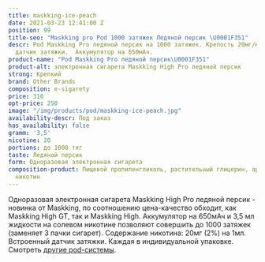 ```yaml
---
title: maskking-ice-peach
date: 2021-03-23 12:41:00 Z
position: 99
title-seo: "Maskking pro Pod 1000 затяжек Ледяной персик \U0001F351"
descr: Pod Maskking Pro ледяной персик на 1000 затяжек. Крепость 20мг/мл. Встроенный
  датчик затяжки.  Аккумулятор на 650мАч.
product-name: "Pod Maskking Pro ледяной персик\U0001F351"
product-alt: электронная сигарета Maskking High Pro ледяной персик
strong: Крепкий
brand: Other Brands
composition: e-sigarety
price: 310
opt-price: 250
image: "/img/products/pod/maskking-ice-peach.jpg"
availability-descr: Под заказ
has_availability: false
gramm: '3,5'
nicotine: 20
portions: до 1000 тяг
taste: Ледяной персик
form: Одноразовая электронная сигарета
composition-product: Пищевой пропиленгликоль, растительный глицерин, ароматизатор,
  никотин
---
```


Одноразовая электронная сигарета Maskking High Pro ледяной персик - новинка от Maskking, по соотношению цена-качество обходит, как Maskking High GT, так и Maskking High. Аккумулятор на 650мАч и 3,5 мл жидкости на солевом никотине позволяют совершить до 1000 затяжек (заменяет 3 пачки сигарет). Содержание никотина: 20мг (2%) на 1мл. Встроенный датчик затяжки. Каждая в индивидуальной упаковке.<br>
Смотреть [другие pod-системы](/elektronnye-sigarety).